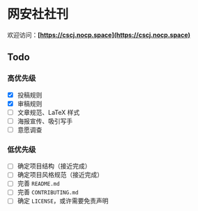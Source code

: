 # 网安社社刊

欢迎访问：**[https://cscj.nocp.space](https://cscj.nocp.space)**

## Todo

### 高优先级

- [x] 投稿规则
- [x] 审稿规则
- [ ] 文章规范、LaTeX 样式
- [ ] 海报宣传、吸引写手
- [ ] 意愿调查

### 低优先级

- [ ] 确定项目结构（接近完成）
- [ ] 确定项目风格规范（接近完成）
- [ ] 完善 `README.md`
- [ ] 完善 `CONTRIBUTING.md`
- [ ] 确定 `LICENSE`，或许需要免责声明
